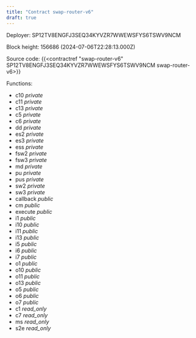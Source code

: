 ```yaml
---
title: "Contract swap-router-v6"
draft: true
---
```

Deployer: SP12TV8ENGFJ3SEQ34KYVZR7WWEWSFYS6TSWV9NCM


 



Block height: 156686 (2024-07-06T22:28:13.000Z)

Source code: {{<contractref "swap-router-v6" SP12TV8ENGFJ3SEQ34KYVZR7WWEWSFYS6TSWV9NCM swap-router-v6>}}

Functions:

* c10 _private_
* c11 _private_
* c13 _private_
* c5 _private_
* c6 _private_
* dd _private_
* es2 _private_
* es3 _private_
* ess _private_
* fsw2 _private_
* fsw3 _private_
* md _private_
* pu _private_
* pus _private_
* sw2 _private_
* sw3 _private_
* callback _public_
* cm _public_
* execute _public_
* i1 _public_
* i10 _public_
* i11 _public_
* i13 _public_
* i5 _public_
* i6 _public_
* i7 _public_
* o1 _public_
* o10 _public_
* o11 _public_
* o13 _public_
* o5 _public_
* o6 _public_
* o7 _public_
* c1 _read_only_
* c7 _read_only_
* ms _read_only_
* s2e _read_only_
